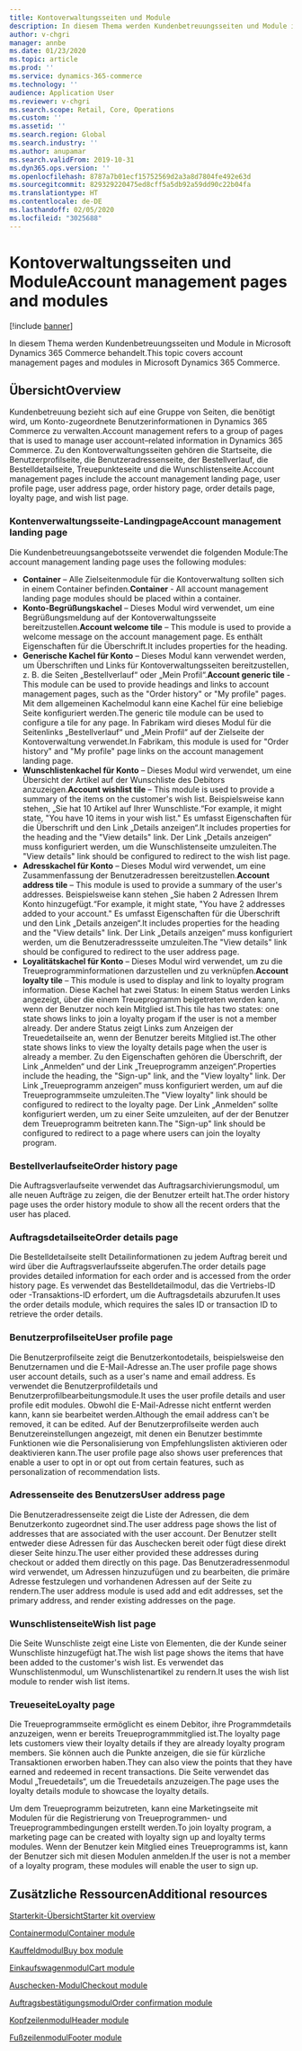 ```yaml
---
title: Kontoverwaltungsseiten und Module
description: In diesem Thema werden Kundenbetreuungsseiten und Module in Microsoft Dynamics 365 Commerce behandelt.
author: v-chgri
manager: annbe
ms.date: 01/23/2020
ms.topic: article
ms.prod: ''
ms.service: dynamics-365-commerce
ms.technology: ''
audience: Application User
ms.reviewer: v-chgri
ms.search.scope: Retail, Core, Operations
ms.custom: ''
ms.assetid: ''
ms.search.region: Global
ms.search.industry: ''
ms.author: anupamar
ms.search.validFrom: 2019-10-31
ms.dyn365.ops.version: ''
ms.openlocfilehash: 8787a7b01ecf15752569d2a3a8d7804fe492e63d
ms.sourcegitcommit: 829329220475ed8cff5a5db92a59dd90c22b04fa
ms.translationtype: HT
ms.contentlocale: de-DE
ms.lasthandoff: 02/05/2020
ms.locfileid: "3025688"
---
```

# <a name="account-management-pages-and-modules"></a><span data-ttu-id="76d69-103">Kontoverwaltungsseiten und Module</span><span class="sxs-lookup"><span data-stu-id="76d69-103">Account management pages and modules</span></span>


[!include [banner](includes/banner.md)]

<span data-ttu-id="76d69-104">In diesem Thema werden Kundenbetreuungsseiten und Module in Microsoft Dynamics 365 Commerce behandelt.</span><span class="sxs-lookup"><span data-stu-id="76d69-104">This topic covers account management pages and modules in Microsoft Dynamics 365 Commerce.</span></span>

## <a name="overview"></a><span data-ttu-id="76d69-105">Übersicht</span><span class="sxs-lookup"><span data-stu-id="76d69-105">Overview</span></span>

<span data-ttu-id="76d69-106">Kundenbetreuung bezieht sich auf eine Gruppe von Seiten, die benötigt wird, um Konto-zugeordnete Benutzerinformationen in Dynamics 365 Commerce zu verwalten.</span><span class="sxs-lookup"><span data-stu-id="76d69-106">Account management refers to a group of pages that is used to manage user account–related information in Dynamics 365 Commerce.</span></span> <span data-ttu-id="76d69-107">Zu den Kontoverwaltungsseiten gehören die Startseite, die Benutzerprofilseite, die Benutzeradressenseite, der Bestellverlauf, die Bestelldetailseite, Treuepunkteseite und die Wunschlistenseite.</span><span class="sxs-lookup"><span data-stu-id="76d69-107">Account management pages include the account management landing page, user profile page, user address page, order history page, order details page, loyalty page, and wish list page.</span></span>

### <a name="account-management-landing-page"></a><span data-ttu-id="76d69-108">Kontenverwaltungsseite-Landingpage</span><span class="sxs-lookup"><span data-stu-id="76d69-108">Account management landing page</span></span>

<span data-ttu-id="76d69-109">Die Kundenbetreuungsangebotsseite verwendet die folgenden Module:</span><span class="sxs-lookup"><span data-stu-id="76d69-109">The account management landing page uses the following modules:</span></span>

- <span data-ttu-id="76d69-110">**Container** – Alle Zielseitenmodule für die Kontoverwaltung sollten sich in einem Container befinden.</span><span class="sxs-lookup"><span data-stu-id="76d69-110">**Container** - All account management landing page modules should be placed within a container.</span></span> 
- <span data-ttu-id="76d69-111">**Konto-Begrüßungskachel** – Dieses Modul wird verwendet, um eine Begrüßungsmeldung auf der Kontoverwaltungsseite bereitzustellen.</span><span class="sxs-lookup"><span data-stu-id="76d69-111">**Account welcome tile** – This module is used to provide a welcome message on the account management page.</span></span> <span data-ttu-id="76d69-112">Es enthält Eigenschaften für die Überschrift.</span><span class="sxs-lookup"><span data-stu-id="76d69-112">It includes properties for the heading.</span></span>
- <span data-ttu-id="76d69-113">**Generische Kachel für Konto** – Dieses Modul kann verwendet werden, um Überschriften und Links für Kontoverwaltungsseiten bereitzustellen, z. B. die Seiten „Bestellverlauf“ oder „Mein Profil“.</span><span class="sxs-lookup"><span data-stu-id="76d69-113">**Account generic tile** - This module can be used to provide headings and links to account management pages, such as the "Order history" or "My profile" pages.</span></span> <span data-ttu-id="76d69-114">Mit dem allgemeinen Kachelmodul kann eine Kachel für eine beliebige Seite konfiguriert werden.</span><span class="sxs-lookup"><span data-stu-id="76d69-114">The generic tile module can be used to configure a tile for any page.</span></span> <span data-ttu-id="76d69-115">In Fabrikam wird dieses Modul für die Seitenlinks „Bestellverlauf“ und „Mein Profil“ auf der Zielseite der Kontoverwaltung verwendet.</span><span class="sxs-lookup"><span data-stu-id="76d69-115">In Fabrikam, this module is used for "Order history" and "My profile" page links on the account management landing page.</span></span>
- <span data-ttu-id="76d69-116">**Wunschlistenkachel für Konto** – Dieses Modul wird verwendet, um eine Übersicht der Artikel auf der Wunschliste des Debitors anzuzeigen.</span><span class="sxs-lookup"><span data-stu-id="76d69-116">**Account wishlist tile** – This module is used to provide a summary of the items on the customer's wish list.</span></span> <span data-ttu-id="76d69-117">Beispielsweise kann stehen, „Sie hat 10 Artikel auf Ihrer Wunschliste.“</span><span class="sxs-lookup"><span data-stu-id="76d69-117">For example, it might state, "You have 10 items in your wish list."</span></span> <span data-ttu-id="76d69-118">Es umfasst Eigenschaften für die Überschrift und den Link „Details anzeigen“.</span><span class="sxs-lookup"><span data-stu-id="76d69-118">It includes properties for the heading and the "View details" link.</span></span> <span data-ttu-id="76d69-119">Der Link „Details anzeigen“ muss konfiguriert werden, um die Wunschlistenseite umzuleiten.</span><span class="sxs-lookup"><span data-stu-id="76d69-119">The "View details" link should be configured to redirect to the wish list page.</span></span> 
- <span data-ttu-id="76d69-120">**Adresskachel für Konto** – Dieses Modul wird verwendet, um eine Zusammenfassung der Benutzeradressen bereitzustellen.</span><span class="sxs-lookup"><span data-stu-id="76d69-120">**Account address tile** – This module is used to provide a summary of the user's addresses.</span></span> <span data-ttu-id="76d69-121">Beispielsweise kann stehen „Sie haben 2 Adressen Ihrem Konto hinzugefügt.“</span><span class="sxs-lookup"><span data-stu-id="76d69-121">For example, it might state, "You have 2 addresses added to your account."</span></span> <span data-ttu-id="76d69-122">Es umfasst Eigenschaften für die Überschrift und den Link „Details anzeigen“.</span><span class="sxs-lookup"><span data-stu-id="76d69-122">It includes properties for the heading and the "View details" link.</span></span> <span data-ttu-id="76d69-123">Der Link „Details anzeigen“ muss konfiguriert werden, um die Benutzeradressseite umzuleiten.</span><span class="sxs-lookup"><span data-stu-id="76d69-123">The "View details" link should be configured to redirect to the user address page.</span></span>
- <span data-ttu-id="76d69-124">**Loyalitätskachel für Konto** – Dieses Modul wird verwendet, um zu die Treueprogramminformationen darzustellen und zu verknüpfen.</span><span class="sxs-lookup"><span data-stu-id="76d69-124">**Account loyalty tile** – This module is used to display and link to loyalty program information.</span></span> <span data-ttu-id="76d69-125">Diese Kachel hat zwei Status: In einem Status werden Links angezeigt, über die einem Treueprogramm beigetreten werden kann, wenn der Benutzer noch kein Mitglied ist.</span><span class="sxs-lookup"><span data-stu-id="76d69-125">This tile has two states: one state shows links to join a loyalty progam if the user is not a member already.</span></span> <span data-ttu-id="76d69-126">Der andere Status zeigt Links zum Anzeigen der Treuedetailseite an, wenn der Benutzer bereits Mitglied ist.</span><span class="sxs-lookup"><span data-stu-id="76d69-126">The other state shows links to view the loyalty details page when the user is already a member.</span></span> <span data-ttu-id="76d69-127">Zu den Eigenschaften gehören die Überschrift, der Link „Anmelden“ und der Link „Treueprogramm anzeigen“.</span><span class="sxs-lookup"><span data-stu-id="76d69-127">Properties include the heading, the "Sign-up" link, and the "View loyalty" link.</span></span> <span data-ttu-id="76d69-128">Der Link „Treueprogramm anzeigen“ muss konfiguriert werden, um auf die Treueprogrammseite umzuleiten.</span><span class="sxs-lookup"><span data-stu-id="76d69-128">The "View loyalty" link should be configured to redirect to the loyalty page.</span></span> <span data-ttu-id="76d69-129">Der Link „Anmelden“ sollte konfiguriert werden, um zu einer Seite umzuleiten, auf der der Benutzer dem Treueprogramm beitreten kann.</span><span class="sxs-lookup"><span data-stu-id="76d69-129">The "Sign-up" link should be configured to redirect to a page where users can join the loyalty program.</span></span> 

### <a name="order-history-page"></a><span data-ttu-id="76d69-130">Bestellverlaufseite</span><span class="sxs-lookup"><span data-stu-id="76d69-130">Order history page</span></span>

<span data-ttu-id="76d69-131">Die Auftragsverlaufseite verwendet das Auftragsarchivierungsmodul, um alle neuen Aufträge zu zeigen, die der Benutzer erteilt hat.</span><span class="sxs-lookup"><span data-stu-id="76d69-131">The order history page uses the order history module to show all the recent orders that the user has placed.</span></span>

### <a name="order-details-page"></a><span data-ttu-id="76d69-132">Auftragsdetailseite</span><span class="sxs-lookup"><span data-stu-id="76d69-132">Order details page</span></span>

<span data-ttu-id="76d69-133">Die Bestelldetailseite stellt Detailinformationen zu jedem Auftrag bereit und wird über die Auftragsverlaufsseite abgerufen.</span><span class="sxs-lookup"><span data-stu-id="76d69-133">The order details page provides detailed information for each order and is accessed from the order history page.</span></span> <span data-ttu-id="76d69-134">Es verwendet das Bestelldetailmodul, das die Vertriebs-ID oder -Transaktions-ID erfordert, um die Auftragsdetails abzurufen.</span><span class="sxs-lookup"><span data-stu-id="76d69-134">It uses the order details module, which requires the sales ID or transaction ID to retrieve the order details.</span></span>

### <a name="user-profile-page"></a><span data-ttu-id="76d69-135">Benutzerprofilseite</span><span class="sxs-lookup"><span data-stu-id="76d69-135">User profile page</span></span>

<span data-ttu-id="76d69-136">Die Benutzerprofilseite zeigt die Benutzerkontodetails, beispielsweise den Benutzernamen und die E-Mail-Adresse an.</span><span class="sxs-lookup"><span data-stu-id="76d69-136">The user profile page shows user account details, such as a user's name and email address.</span></span> <span data-ttu-id="76d69-137">Es verwendet die Benutzerprofildetails und Benutzerprofilbearbeitungsmodule.</span><span class="sxs-lookup"><span data-stu-id="76d69-137">It uses the user profile details and user profile edit modules.</span></span> <span data-ttu-id="76d69-138">Obwohl die E-Mail-Adresse nicht entfernt werden kann, kann sie bearbeitet werden.</span><span class="sxs-lookup"><span data-stu-id="76d69-138">Although the email address can't be removed, it can be edited.</span></span> <span data-ttu-id="76d69-139">Auf der Benutzerprofilseite werden auch Benutzereinstellungen angezeigt, mit denen ein Benutzer bestimmte Funktionen wie die Personalisierung von Empfehlungslisten aktivieren oder deaktivieren kann.</span><span class="sxs-lookup"><span data-stu-id="76d69-139">The user profile page also shows user preferences that enable a user to opt in or opt out from certain features, such as personalization of recommendation lists.</span></span> 

### <a name="user-address-page"></a><span data-ttu-id="76d69-140">Adressenseite des Benutzers</span><span class="sxs-lookup"><span data-stu-id="76d69-140">User address page</span></span>

<span data-ttu-id="76d69-141">Die Benutzeradressenseite zeigt die Liste der Adressen, die dem Benutzerkonto zugeordnet sind.</span><span class="sxs-lookup"><span data-stu-id="76d69-141">The user address page shows the list of addresses that are associated with the user account.</span></span> <span data-ttu-id="76d69-142">Der Benutzer stellt entweder diese Adressen für das Auschecken bereit oder fügt diese direkt dieser Seite hinzu.</span><span class="sxs-lookup"><span data-stu-id="76d69-142">The user either provided these addresses during checkout or added them directly on  this page.</span></span> <span data-ttu-id="76d69-143">Das Benutzeradressenmodul wird verwendet, um Adressen hinzuzufügen und zu bearbeiten, die primäre Adresse festzulegen und vorhandenen Adressen auf der Seite zu rendern.</span><span class="sxs-lookup"><span data-stu-id="76d69-143">The user address module is used add and edit addresses, set the primary address, and render existing addresses on the page.</span></span>

### <a name="wish-list-page"></a><span data-ttu-id="76d69-144">Wunschlistenseite</span><span class="sxs-lookup"><span data-stu-id="76d69-144">Wish list page</span></span>

<span data-ttu-id="76d69-145">Die Seite Wunschliste zeigt eine Liste von Elementen, die der Kunde seiner Wunschliste hinzugefügt hat.</span><span class="sxs-lookup"><span data-stu-id="76d69-145">The wish list page shows the items that have been added to the customer's wish list.</span></span> <span data-ttu-id="76d69-146">Es verwendet das Wunschlistenmodul, um Wunschlistenartikel zu rendern.</span><span class="sxs-lookup"><span data-stu-id="76d69-146">It uses the wish list module to render wish list items.</span></span>

### <a name="loyalty-page"></a><span data-ttu-id="76d69-147">Treueseite</span><span class="sxs-lookup"><span data-stu-id="76d69-147">Loyalty page</span></span>

<span data-ttu-id="76d69-148">Die Treueprogrammseite ermöglicht es einem Debitor, ihre Programmdetails anzuzeigen, wenn er bereits Treueprogrammmitglied ist.</span><span class="sxs-lookup"><span data-stu-id="76d69-148">The loyalty page lets customers view their loyalty details if they are already loyalty program members.</span></span> <span data-ttu-id="76d69-149">Sie können auch die Punkte anzeigen, die sie für kürzliche Transaktionen erworben haben.</span><span class="sxs-lookup"><span data-stu-id="76d69-149">They can also view the points that they have earned and redeemed in recent transactions.</span></span> <span data-ttu-id="76d69-150">Die Seite verwendet das Modul „Treuedetails“, um die Treuedetails anzuzeigen.</span><span class="sxs-lookup"><span data-stu-id="76d69-150">The page uses the loyalty details module to showcase the loyalty details.</span></span> 

<span data-ttu-id="76d69-151">Um dem Treueprogramm beizutreten, kann eine Marketingseite mit Modulen für die Registrierung von Treueprogrammen- und Treueprogrammbedingungen erstellt werden.</span><span class="sxs-lookup"><span data-stu-id="76d69-151">To join loyalty program, a marketing page can be created with loyalty sign up and loyalty terms modules.</span></span> <span data-ttu-id="76d69-152">Wenn der Benutzer kein Mitglied eines Treueprogramms ist, kann der Benutzer sich mit diesen Modulen anmelden.</span><span class="sxs-lookup"><span data-stu-id="76d69-152">If the user is not a member of a loyalty program, these modules will enable the user to sign up.</span></span>

## <a name="additional-resources"></a><span data-ttu-id="76d69-153">Zusätzliche Ressourcen</span><span class="sxs-lookup"><span data-stu-id="76d69-153">Additional resources</span></span>

[<span data-ttu-id="76d69-154">Starterkit-Übersicht</span><span class="sxs-lookup"><span data-stu-id="76d69-154">Starter kit overview</span></span>](starter-kit-overview.md)

[<span data-ttu-id="76d69-155">Containermodul</span><span class="sxs-lookup"><span data-stu-id="76d69-155">Container module</span></span>](add-container-module.md)

[<span data-ttu-id="76d69-156">Kauffeldmodul</span><span class="sxs-lookup"><span data-stu-id="76d69-156">Buy box module</span></span>](add-buy-box.md)

[<span data-ttu-id="76d69-157">Einkaufswagenmodul</span><span class="sxs-lookup"><span data-stu-id="76d69-157">Cart module</span></span>](add-cart-module.md)

[<span data-ttu-id="76d69-158">Auschecken-Modul</span><span class="sxs-lookup"><span data-stu-id="76d69-158">Checkout module</span></span>](add-checkout-module.md)

[<span data-ttu-id="76d69-159">Auftragsbestätigungsmodul</span><span class="sxs-lookup"><span data-stu-id="76d69-159">Order confirmation module</span></span>](order-confirmation-module.md)

[<span data-ttu-id="76d69-160">Kopfzeilenmodul</span><span class="sxs-lookup"><span data-stu-id="76d69-160">Header module</span></span>](author-header-module.md)

[<span data-ttu-id="76d69-161">Fußzeilenmodul</span><span class="sxs-lookup"><span data-stu-id="76d69-161">Footer module</span></span>](author-footer-module.md)
